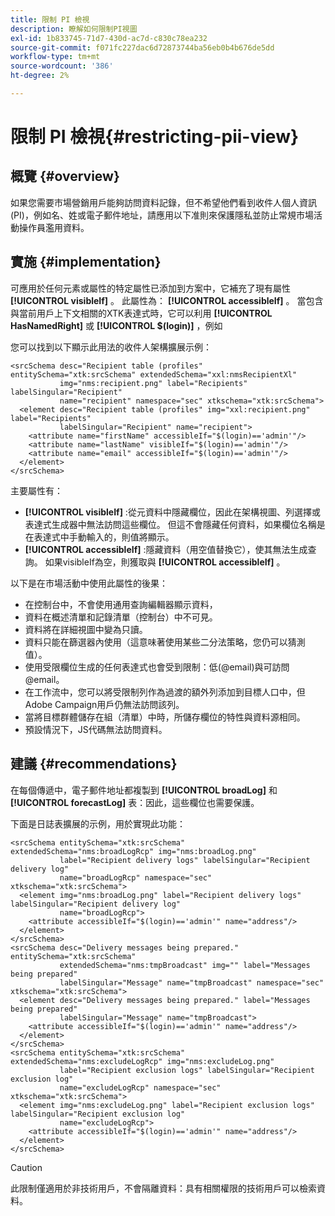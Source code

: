 ```yaml
---
title: 限制 PI 檢視
description: 瞭解如何限制PI視圖
exl-id: 1b833745-71d7-430d-ac7d-c830c78ea232
source-git-commit: f071fc227dac6d72873744ba56eb0b4b676de5dd
workflow-type: tm+mt
source-wordcount: '386'
ht-degree: 2%

---
```


# 限制 PI 檢視{#restricting-pii-view}

## 概覽 {#overview}

如果您需要市場營銷用戶能夠訪問資料記錄，但不希望他們看到收件人個人資訊(PI)，例如名、姓或電子郵件地址，請應用以下准則來保護隱私並防止常規市場活動操作員濫用資料。

## 實施 {#implementation}

可應用於任何元素或屬性的特定屬性已添加到方案中，它補充了現有屬性 **[!UICONTROL visibleIf]** 。 此屬性為： **[!UICONTROL accessibleIf]** 。 當包含與當前用戶上下文相關的XTK表達式時，它可以利用 **[!UICONTROL HasNamedRight]** 或 **[!UICONTROL $(login)]** ，例如

您可以找到以下顯示此用法的收件人架構擴展示例：

```
<srcSchema desc="Recipient table (profiles" entitySchema="xtk:srcSchema" extendedSchema="xxl:nmsRecipientXl"
           img="nms:recipient.png" label="Recipients" labelSingular="Recipient"
           name="recipient" namespace="sec" xtkschema="xtk:srcSchema">
  <element desc="Recipient table (profiles" img="xxl:recipient.png" label="Recipients"
           labelSingular="Recipient" name="recipient">
    <attribute name="firstName" accessibleIf="$(login)=='admin'"/>
    <attribute name="lastName" visibleIf="$(login)=='admin'"/>
    <attribute name="email" accessibleIf="$(login)=='admin'"/>
  </element>
</srcSchema>
```

主要屬性有：

* **[!UICONTROL visibleIf]** :從元資料中隱藏欄位，因此在架構視圖、列選擇或表達式生成器中無法訪問這些欄位。 但這不會隱藏任何資料，如果欄位名稱是在表達式中手動輸入的，則值將顯示。
* **[!UICONTROL accessibleIf]** :隱藏資料（用空值替換它），使其無法生成查詢。 如果visibleIf為空，則獲取與 **[!UICONTROL accessibleIf]** 。

以下是在市場活動中使用此屬性的後果：

* 在控制台中，不會使用通用查詢編輯器顯示資料，
* 資料在概述清單和記錄清單（控制台）中不可見。
* 資料將在詳細視圖中變為只讀。
* 資料只能在篩選器內使用（這意味著使用某些二分法策略，您仍可以猜測值）。
* 使用受限欄位生成的任何表達式也會受到限制：低(@email)與可訪問@email。
* 在工作流中，您可以將受限制列作為過渡的額外列添加到目標人口中，但Adobe Campaign用戶仍無法訪問該列。
* 當將目標群體儲存在組（清單）中時，所儲存欄位的特性與資料源相同。
* 預設情況下，JS代碼無法訪問資料。

## 建議 {#recommendations}

在每個傳遞中，電子郵件地址都複製到 **[!UICONTROL broadLog]** 和 **[!UICONTROL forecastLog]** 表：因此，這些欄位也需要保護。

下面是日誌表擴展的示例，用於實現此功能：

```
<srcSchema entitySchema="xtk:srcSchema" extendedSchema="nms:broadLogRcp" img="nms:broadLog.png"
           label="Recipient delivery logs" labelSingular="Recipient delivery log"
           name="broadLogRcp" namespace="sec" xtkschema="xtk:srcSchema">
  <element img="nms:broadLog.png" label="Recipient delivery logs" labelSingular="Recipient delivery log"
           name="broadLogRcp">
    <attribute accessibleIf="$(login)=='admin'" name="address"/>
  </element>
</srcSchema>
<srcSchema desc="Delivery messages being prepared." entitySchema="xtk:srcSchema"
           extendedSchema="nms:tmpBroadcast" img="" label="Messages being prepared"
           labelSingular="Message" name="tmpBroadcast" namespace="sec" xtkschema="xtk:srcSchema">
  <element desc="Delivery messages being prepared." label="Messages being prepared"
           labelSingular="Message" name="tmpBroadcast">
    <attribute accessibleIf="$(login)=='admin'" name="address"/>
  </element>
</srcSchema>
<srcSchema entitySchema="xtk:srcSchema" extendedSchema="nms:excludeLogRcp" img="nms:excludeLog.png"
           label="Recipient exclusion logs" labelSingular="Recipient exclusion log"
           name="excludeLogRcp" namespace="sec" xtkschema="xtk:srcSchema">
  <element img="nms:excludeLog.png" label="Recipient exclusion logs" labelSingular="Recipient exclusion log"
           name="excludeLogRcp">
    <attribute accessibleIf="$(login)=='admin'" name="address"/>
  </element>
</srcSchema>
```

>[!CAUTION]
>
>此限制僅適用於非技術用戶，不會隔離資料：具有相關權限的技術用戶可以檢索資料。
